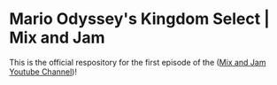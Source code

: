 # Mario Odyssey's Kingdom Select | Mix and Jam

This is the official respository for the first episode of the ([Mix and Jam Youtube Channel](https://www.youtube.com/channel/UCLyVUwlB_Hahir_VsKkGPIA))!
